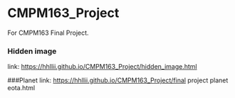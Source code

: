 # CMPM163_Project
For CMPM163 Final Project.

### Hidden image
link: https://hhllii.github.io/CMPM163_Project/hidden_image.html <br>

###Planet
link: https://hhllii.github.io/CMPM163_Project/final project planet eota.html <br>
